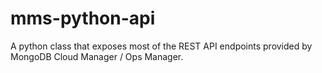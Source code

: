 # mms-python-api

A python class that exposes most of the REST API endpoints provided by MongoDB Cloud Manager / Ops Manager.

